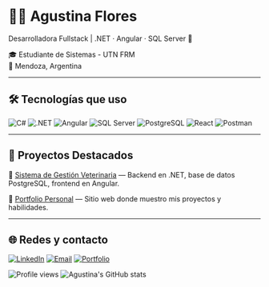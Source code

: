 # 👩‍💻 Agustina Flores

Desarrolladora Fullstack | .NET · Angular · SQL Server  🚀  

🎓 Estudiante de Sistemas - UTN FRM  
📍 Mendoza, Argentina

---

## 🛠️ Tecnologías que uso

![C#](https://img.shields.io/badge/-C%23-239120?logo=c-sharp&logoColor=white&style=flat-square)
![.NET](https://img.shields.io/badge/-ASP.NET-5C2D91?logo=.net&logoColor=white&style=flat-square)
![Angular](https://img.shields.io/badge/-Angular-DD0031?logo=angular&logoColor=white&style=flat-square)
![SQL Server](https://img.shields.io/badge/-SQL%20Server-CC2927?logo=microsoft-sql-server&logoColor=white&style=flat-square)
![PostgreSQL](https://img.shields.io/badge/-PostgreSQL-336791?logo=postgresql&logoColor=white&style=flat-square)
![React](https://img.shields.io/badge/-React-61DAFB?logo=react&logoColor=black&style=flat-square)
![Postman](https://img.shields.io/badge/-Postman-FF6C37?logo=postman&logoColor=white&style=flat-square)

---

## 🧩 Proyectos Destacados

🔹 [Sistema de Gestión Veterinaria](https://github.com/Agustina-Flores/ProyectoVeterinaria) — Backend en .NET, base de datos PostgreSQL, frontend en Angular.  

🔹 [Portfolio Personal](https://agustina-flores-portfolio.netlify.app/) — Sitio web donde muestro mis proyectos y habilidades.

---

## 🌐 Redes y contacto

[![LinkedIn](https://img.shields.io/badge/-LinkedIn-0077B5?logo=linkedin&logoColor=white&style=flat-square)](https://www.linkedin.com/in/agustina-flores/)
[![Email](https://img.shields.io/badge/-Gmail-D14836?logo=gmail&logoColor=white&style=flat-square)](mailto:agustina.flores.mail@gmail.com)
[![Portfolio](https://img.shields.io/badge/-Portfolio-8A2BE2?logo=vercel&logoColor=white&style=flat-square)](https://agustina-flores-portfolio.netlify.app/)


![Profile views](https://komarev.com/ghpvc/?username=Agustina-Flores&color=8A2BE2)
![Agustina's GitHub stats](https://github-readme-stats.vercel.app/api?username=Agustina-Flores&show_icons=true&theme=react)

